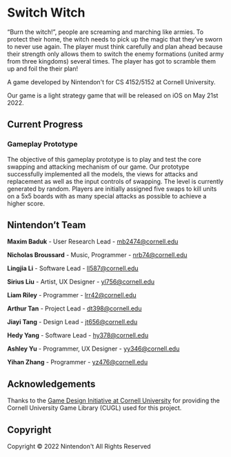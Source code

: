 # Switch Witch

“Burn the witch!”, people are screaming and marching like armies. To protect their home, the witch needs to pick up the magic that they’ve sworn to never use again. The player must think carefully and plan ahead because their strength only allows them to switch the enemy formations (united army from three kingdoms) several times. The player has got to scramble them up and foil the their plan! 

A game developed by Nintendon't for CS 4152/5152 at Cornell University.

Our game is a light strategy game that will be released on iOS on May 21st 2022.

## Current Progress

### Gameplay Prototype

The objective of this gameplay prototype is to play and test the core swapping and attacking mechanism of our game. Our prototype successfully implemented all the models, the views for attacks and replacement as well as the input controls of swapping. The level is currently  generated by random. Players are initially assigned five swaps to kill units on a 5x5 boards with as many special attacks as possible to achieve a higher score. 

## **Nintendon’t** Team

**Maxim Baduk** - User Research Lead - mb2474@cornell.edu

**Nicholas Broussard** - Music, Programmer - [nrb74@cornell.edu](mailto:nrb74@cornell.edu)

**Lingjia Li** - Software Lead - [ll587@cornell.edu](mailto:ll587@cornell.edu)

**Sirius Liu** - Artist, UX Designer - [yl756@cornell.edu](mailto:yl756@cornell.edu)

**Liam Riley** - Programmer - [lrr42@cornell.edu](mailto:lrr42@cornell.edu)

**Arthur Tan** - Project Lead - [dt398@cornell.edu](mailto:dt398@cornell.edu)

**Jiayi Tang** - Design Lead - [jt656@cornell.edu](mailto:jt656@cornell.edu)

**Hedy Yang** - Software Lead - [hy378@cornell.edu](mailto:hy378@cornell.edu)

**Ashley Yu**  - Programmer, UX Designer - [yy346@cornell.edu](mailto:yy346@cornell.edu)

**Yihan Zhang** - Programmer - [yz476@cornell.edu](mailto:yz476@cornell.edu)

## Acknowledgements

Thanks to the [Game Design Initiative at Cornell University](https://gdiac.cis.cornell.edu/) for providing the Cornell University Game Library (CUGL) used for this project.

## Copyright

Copyright © 2022 Nintendon't
All Rights Reserved
